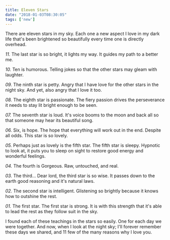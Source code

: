 ```yaml
---
title: Eleven Stars
date: "2018-01-03T08:30:05"
tags: ['new']
---
```


There are eleven stars in my sky. Each one a new aspect I love in my dark life that's been brightened so beautifully every time one is directly overhead.

<i>11.</i> The last star is so bright, it lights my way. It guides my path to a better me.

<i>10.</i> Ten is humorous. Telling jokes so that the other stars may gleam with laughter.

<i>09.</i> The ninth star is petty. Angry that I have love for the other stars in the night sky. And yet, also angry that I love it too.

<i>08.</i> The eighth star is passionate. The fiery passion drives the perseverance it needs to stay lit bright enough to be seen.

<i>07.</i> The seventh star is loud. It's voice booms to the moon and back all so that someone may hear its beautiful song.

<i>06.</i> Six, is hope. The hope that everything will work out in the end. Despite all odds. This star is so lovely.

<i>05.</i> Perhaps just as lovely is the fifth star. The fifth star is sleepy. Hypnotic to look at, it puts you to sleep on sight to restore good energy and wonderful feelings.

<i>04.</i> The fourth is Gorgeous. Raw, untouched, and real.

<i>03.</i> The third... Dear lord, the third star is so wise. It passes down to the earth good reasoning and it's natural laws.

<i>02.</i> The second star is intelligent. Glistening so brightly because it knows how to outshine the rest.

<i>01.</i> The first star. The first star is strong. It is with this strength that it's able to lead the rest as they follow suit in the sky.

I found each of these teachings in the stars so easily. One for each day we were together. And now, when I look at the night sky; I'll forever remember these days we shared, and 11 few of the many reasons why I love you.
